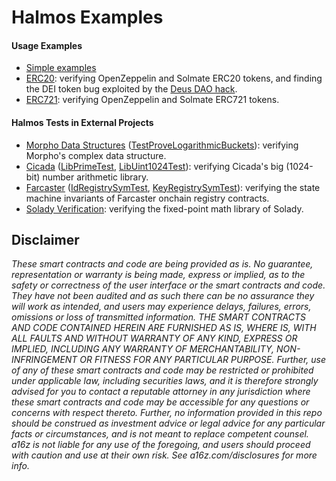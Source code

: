# Halmos Examples

#### Usage Examples

- [Simple examples](toy/)
- [ERC20](tokens/ERC20/): verifying OpenZeppelin and Solmate ERC20 tokens, and finding the DEI token bug exploited by the [Deus DAO hack](https://rekt.news/deus-dao-r3kt/).
- [ERC721](tokens/ERC721/): verifying OpenZeppelin and Solmate ERC721 tokens.

#### Halmos Tests in External Projects

- [Morpho Data Structures] ([TestProveLogarithmicBuckets]): verifying Morpho's complex data structure.
- [Cicada] ([LibPrimeTest], [LibUint1024Test]): verifying Cicada's big (1024-bit) number arithmetic library.
- [Farcaster] ([IdRegistrySymTest], [KeyRegistrySymTest]): verifying the state machine invariants of Farcaster onchain registry contracts.
- [Solady Verification]: verifying the fixed-point math library of Solady.

[Morpho Data Structures]: <https://github.com/morpho-org/morpho-data-structures>
[TestProveLogarithmicBuckets]: <https://github.com/morpho-org/morpho-data-structures/blob/7f40c102e6bb852746d0d3c2f97ac3f39dae3c9c/test/TestLogarithmicBuckets.t.sol#L121-L182>

[Cicada]: <https://github.com/a16z/cicada>
[LibPrimeTest]: <https://github.com/a16z/cicada/blob/c4dde7737778df759172ecdf7b4b044c60ce1f09/test/LibPrime.t.sol#L220-L232>
[LibUint1024Test]: <https://github.com/a16z/cicada/blob/c4dde7737778df759172ecdf7b4b044c60ce1f09/test/LibUint1024.t.sol#L222-L245>

[Farcaster]: <https://github.com/farcasterxyz/contracts>
[IdRegistrySymTest]: <https://github.com/farcasterxyz/contracts/blob/e56b5765ca28a7df149fb434315df0188a6ab14a/test/IdRegistry/IdRegistry.st.sol>
[KeyRegistrySymTest]: <https://github.com/farcasterxyz/contracts/blob/e56b5765ca28a7df149fb434315df0188a6ab14a/test/KeyRegistry/KeyRegistry.st.sol>

[Solady Verification]: <https://github.com/zobront/halmos-solady>

## Disclaimer

_These smart contracts and code are being provided as is. No guarantee, representation or warranty is being made, express or implied, as to the safety or correctness of the user interface or the smart contracts and code. They have not been audited and as such there can be no assurance they will work as intended, and users may experience delays, failures, errors, omissions or loss of transmitted information. THE SMART CONTRACTS AND CODE CONTAINED HEREIN ARE FURNISHED AS IS, WHERE IS, WITH ALL FAULTS AND WITHOUT WARRANTY OF ANY KIND, EXPRESS OR IMPLIED, INCLUDING ANY WARRANTY OF MERCHANTABILITY, NON-INFRINGEMENT OR FITNESS FOR ANY PARTICULAR PURPOSE. Further, use of any of these smart contracts and code may be restricted or prohibited under applicable law, including securities laws, and it is therefore strongly advised for you to contact a reputable attorney in any jurisdiction where these smart contracts and code may be accessible for any questions or concerns with respect thereto. Further, no information provided in this repo should be construed as investment advice or legal advice for any particular facts or circumstances, and is not meant to replace competent counsel. a16z is not liable for any use of the foregoing, and users should proceed with caution and use at their own risk. See a16z.com/disclosures for more info._
